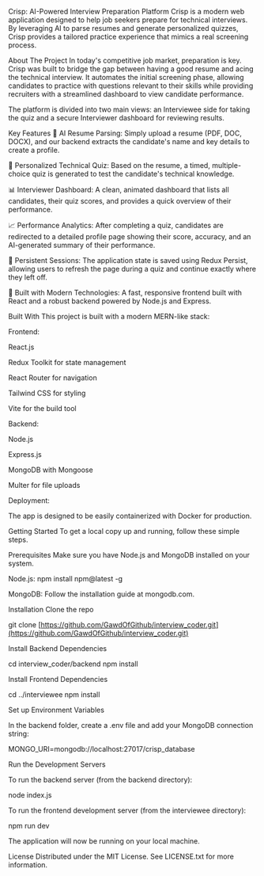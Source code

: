 Crisp: AI-Powered Interview Preparation Platform
Crisp is a modern web application designed to help job seekers prepare for technical interviews. By leveraging AI to parse resumes and generate personalized quizzes, Crisp provides a tailored practice experience that mimics a real screening process.

About The Project
In today's competitive job market, preparation is key. Crisp was built to bridge the gap between having a good resume and acing the technical interview. It automates the initial screening phase, allowing candidates to practice with questions relevant to their skills while providing recruiters with a streamlined dashboard to view candidate performance.

The platform is divided into two main views: an Interviewee side for taking the quiz and a secure Interviewer dashboard for reviewing results.

Key Features
🤖 AI Resume Parsing: Simply upload a resume (PDF, DOC, DOCX), and our backend extracts the candidate's name and key details to create a profile.

🧠 Personalized Technical Quiz: Based on the resume, a timed, multiple-choice quiz is generated to test the candidate's technical knowledge.

📊 Interviewer Dashboard: A clean, animated dashboard that lists all candidates, their quiz scores, and provides a quick overview of their performance.

📈 Performance Analytics: After completing a quiz, candidates are redirected to a detailed profile page showing their score, accuracy, and an AI-generated summary of their performance.

🔄 Persistent Sessions: The application state is saved using Redux Persist, allowing users to refresh the page during a quiz and continue exactly where they left off.

🚀 Built with Modern Technologies: A fast, responsive frontend built with React and a robust backend powered by Node.js and Express.

Built With
This project is built with a modern MERN-like stack:

Frontend:

React.js

Redux Toolkit for state management

React Router for navigation

Tailwind CSS for styling

Vite for the build tool

Backend:

Node.js

Express.js

MongoDB with Mongoose

Multer for file uploads

Deployment:

The app is designed to be easily containerized with Docker for production.

Getting Started
To get a local copy up and running, follow these simple steps.

Prerequisites
Make sure you have Node.js and MongoDB installed on your system.

Node.js: npm install npm@latest -g

MongoDB: Follow the installation guide at mongodb.com.

Installation
Clone the repo

git clone [https://github.com/GawdOfGithub/interview_coder.git](https://github.com/GawdOfGithub/interview_coder.git)

Install Backend Dependencies

cd interview_coder/backend
npm install

Install Frontend Dependencies

cd ../interviewee
npm install

Set up Environment Variables

In the backend folder, create a .env file and add your MongoDB connection string:

MONGO_URI=mongodb://localhost:27017/crisp_database

Run the Development Servers

To run the backend server (from the backend directory):

node index.js

To run the frontend development server (from the interviewee directory):

npm run dev

The application will now be running on your local machine.

License
Distributed under the MIT License. See LICENSE.txt for more information.